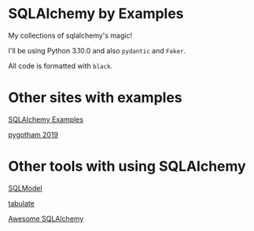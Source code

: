 # SQLAlchemy by Examples

My collections of sqlalchemy's magic!

I'll be using Python 3.10.0 and also `pydantic` and `Faker`.

All code is formatted with `black`.

# Other sites with examples

[SQLAlchemy Examples](https://github.com/sqlalchemy/sqlalchemy/tree/main/examples)

[pygotham 2019](https://github.com/f0rk/pygotham-2019/tree/master/code/pygotham_2019)

# Other tools with using SQLAlchemy

[SQLModel](https://github.com/tiangolo/sqlmodel)

[tabulate](https://pypi.org/project/tabulate/)

[Awesome SQLAlchemy](https://github.com/dahlia/awesome-sqlalchemy)
